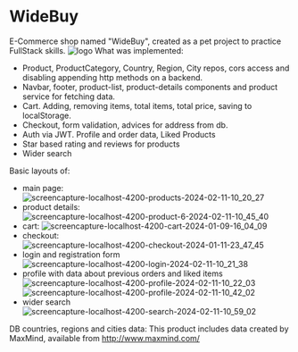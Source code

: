 # WideBuy
E-Commerce shop named "WideBuy", created as a pet project to practice FullStack skills.
![logo](https://github.com/K4chur/WideBuy/assets/51864946/126bfc3d-a002-4384-a3d5-ba5bc1c2c473)
What was implemented:
- Product, ProductCategory, Country, Region, City repos, cors access and disabling appending http methods on a backend.
- Navbar, footer, product-list, product-details components and product service for fetching data.
- Cart. Adding, removing items, total items, total price, saving to localStorage.
- Checkout, form validation, advices for address from db.
- Auth via JWT. Profile and order data, Liked Products
- Star based rating and reviews for products
- Wider search

Basic layouts of: 
- main page:
![screencapture-localhost-4200-products-2024-02-11-10_20_27](https://github.com/K4chur/WideBuy/assets/51864946/2ed47e05-ec7b-419c-a9bd-ca219aed024b)
- product details:
![screencapture-localhost-4200-product-6-2024-02-11-10_45_40](https://github.com/K4chur/WideBuy/assets/51864946/acc6b8cc-7bb6-4214-b0bf-3917dd1ec897)
- cart: 
![screencapture-localhost-4200-cart-2024-01-09-16_04_09](https://github.com/K4chur/WideBuy/assets/51864946/d55c3380-a32b-414e-8ce0-ab097732dae4)
- checkout:
![screencapture-localhost-4200-checkout-2024-01-11-23_47_45](https://github.com/K4chur/WideBuy/assets/51864946/34fb1070-653f-4a3d-813f-89e63fd7503c)
- login and registration form
![screencapture-localhost-4200-login-2024-02-11-10_21_38](https://github.com/K4chur/WideBuy/assets/51864946/81ba1042-5642-4f20-b730-fddb63765f94)
- profile with data about previous orders and liked items
![screencapture-localhost-4200-profile-2024-02-11-10_22_03](https://github.com/K4chur/WideBuy/assets/51864946/f7a522a6-3851-4ea9-9d26-f30bf165b3cf)
![screencapture-localhost-4200-profile-2024-02-11-10_42_02](https://github.com/K4chur/WideBuy/assets/51864946/9a7fcf8b-1dfc-41f5-b0dc-c4689ec6c6a1)
- wider search
![screencapture-localhost-4200-search-2024-02-11-10_59_02](https://github.com/K4chur/WideBuy/assets/51864946/8fb98116-2f66-4645-8b33-75346d8d7013)


DB countries, regions and cities data: 
This product includes data created by MaxMind, available from http://www.maxmind.com/
